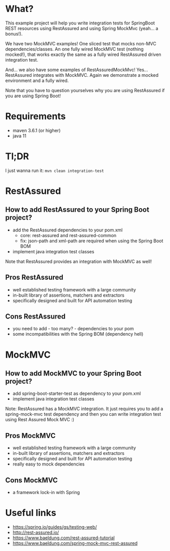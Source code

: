 # What?

This example project will help you write integration tests for SpringBoot REST resources using RestAssured
and using Spring MockMvc (yeah... a bonus!).

We have two MockMVC examples! One sliced test that mocks non-MVC dependencies/classes. An one fully wired
MockMVC test (nothing mocked!), that works exactly the same as a fully wired RestAssured driven integration 
test.

And... we also have some examples of RestAssuredMockMvc! Yes... RestAssured integrates with MockMVC. Again
we demonstrate a mocked environment and a fully wired.

Note that you have to question yourselves why you are using RestAssured if you are using Spring Boot!

# Requirements

* maven 3.6.1 (or higher)
* java 11

# Tl;DR

I just wanna run it: `mvn clean integration-test`

# RestAssured

## How to add RestAssured to your Spring Boot project?

* add the RestAssured dependencies to your pom.xml
  * core: rest-assured and rest-assured-common
  * fix: json-path and xml-path are required when using the Spring Boot BOM 
* implement java integration test classes 

Note that RestAssured provides an integration with MockMVC as well!

## Pros RestAssured

* well established testing framework with a large community
* in-built library of assertions, matchers and extractors
* specifically designed and built for API automation testing

## Cons RestAssured

* you need to add - too many? - dependencies to your pom
* some incompatibilities with the Spring BOM (dependency hell)
      
# MockMVC   
      
## How to add MockMVC to your Spring Boot project?

* add spring-boot-starter-test as dependency to your pom.xml
* implement java integration test classes

Note: RestAssured has a MockMVC integration. It just requires you to add a spring-mock-mvc test dependency
and then you can write integration test using Rest Assured Mock MVC :)
      
## Pros MockMVC

* well established testing framework with a large community
* in-built library of assertions, matchers and extractors
* specifically designed and built for API automation testing
* really easy to mock dependencies

## Cons MockMVC

* a framework lock-in with Spring
         
      
# Useful links        
        
* https://spring.io/guides/gs/testing-web/
* http://rest-assured.io/
* https://www.baeldung.com/rest-assured-tutorial
* https://www.baeldung.com/spring-mock-mvc-rest-assured
